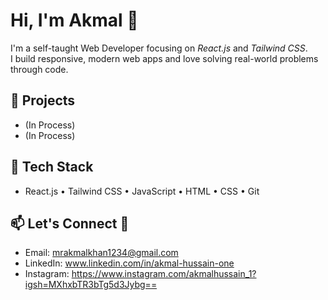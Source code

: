 # Hi, I'm Akmal 👋

I'm a self-taught Web Developer focusing on *React.js* and *Tailwind CSS*.  
I build responsive, modern web apps and love solving real-world problems through code.

## 🚀 Projects
- (In Process)
- (In Process)

## 🔧 Tech Stack
- React.js • Tailwind CSS • JavaScript • HTML • CSS • Git

## 📫 Let's Connect 🔗
- Email: mrakmalkhan1234@gmail.com
- LinkedIn: www.linkedin.com/in/akmal-hussain-one
- Instagram: https://www.instagram.com/akmalhussain_1?igsh=MXhxbTR3bTg5d3Jybg==

<!--
**akmalhussain1/akmalhussain1** is a ✨ _special_ ✨ repository because its `README.md` (this file) appears on your GitHub profile.

Here are some ideas to get you started:

- 🔭 I’m currently working on ...
- 🌱 I’m currently learning ...
- 👯 I’m looking to collaborate on ...
- 🤔 I’m looking for help with ...
- 💬 Ask me about ...
- 📫 How to reach me: ...
- 😄 Pronouns: ...
- ⚡ Fun fact: ...
-->
